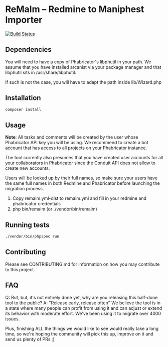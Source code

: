 ReMaIm – Redmine to Maniphest Importer
======================================

[![Build Status](https://travis-ci.org/tentwentyfour/remaim.svg?branch=master)](https://travis-ci.org/tentwentyfour/remaim)

Dependencies
------------

You will need to have a copy of Phabricator's libphutil in your path.
We assume that you have installed arcanist via your package manager and that
libphutil sits in /usr/share/libphutil.

If such is not the case, you will have to adapt the path inside lib/Wizard.php

Installation
------------

```bash
composer install
```

Usage
-----

**Note**: All tasks and comments will be created by the user whose Phabricator
API key you will be using.
We recommend to create a bot account that has access to all projects on your Phabricator instance.

The tool currently also presumes that you have created user accounts for all your collaborators in Phabricator since the Conduit API does not allow to create new accounts.

Users will be looked up by their full names, so make sure your users have the same full names in both Redmine and Phabricator before launching the migration process.


1. Copy remaim.yml-dist to remaim.yml and fill in your redmine and
phabricator credentials
2. php bin/remaim (or ./vendor/bin/remaim)


Running tests
-------------

```bash
./vendor/bin/phpspec run
```

Contributing
------------

Please see CONTRIBUTING.md for information on how you may contribute to this project.


FAQ
---

Q: But, but, it's not entirely done yet, why are you releasing this half-done tool to the public?
A: "Release early, release often" We believe the tool is in a state where many people can profit from using it and can adjust or extend its behavior with moderate effort. We've been using it to migrate over 4000 issues.

Plus, finishing ALL the things we would like to see would really take a long time, so we're hoping the community will pick this up, improve on it and send us plenty of PRs ;)
